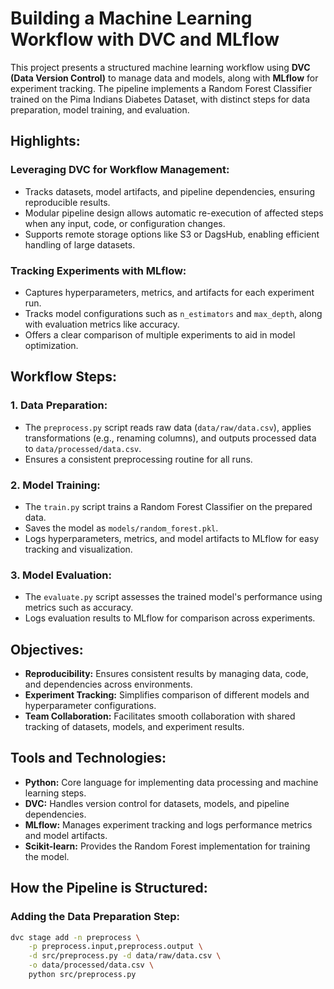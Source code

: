 # Building a Machine Learning Workflow with DVC and MLflow

This project presents a structured machine learning workflow using **DVC (Data Version Control)** to manage data and models, along with **MLflow** for experiment tracking. The pipeline implements a Random Forest Classifier trained on the Pima Indians Diabetes Dataset, with distinct steps for data preparation, model training, and evaluation.

## Highlights:

### Leveraging DVC for Workflow Management:
- Tracks datasets, model artifacts, and pipeline dependencies, ensuring reproducible results.
- Modular pipeline design allows automatic re-execution of affected steps when any input, code, or configuration changes.
- Supports remote storage options like S3 or DagsHub, enabling efficient handling of large datasets.

### Tracking Experiments with MLflow:
- Captures hyperparameters, metrics, and artifacts for each experiment run.
- Tracks model configurations such as `n_estimators` and `max_depth`, along with evaluation metrics like accuracy.
- Offers a clear comparison of multiple experiments to aid in model optimization.

## Workflow Steps:

### 1. Data Preparation:
- The `preprocess.py` script reads raw data (`data/raw/data.csv`), applies transformations (e.g., renaming columns), and outputs processed data to `data/processed/data.csv`.
- Ensures a consistent preprocessing routine for all runs.

### 2. Model Training:
- The `train.py` script trains a Random Forest Classifier on the prepared data.
- Saves the model as `models/random_forest.pkl`.
- Logs hyperparameters, metrics, and model artifacts to MLflow for easy tracking and visualization.

### 3. Model Evaluation:
- The `evaluate.py` script assesses the trained model's performance using metrics such as accuracy.
- Logs evaluation results to MLflow for comparison across experiments.

## Objectives:
- **Reproducibility:** Ensures consistent results by managing data, code, and dependencies across environments.
- **Experiment Tracking:** Simplifies comparison of different models and hyperparameter configurations.
- **Team Collaboration:** Facilitates smooth collaboration with shared tracking of datasets, models, and experiment results.

## Tools and Technologies:
- **Python:** Core language for implementing data processing and machine learning steps.
- **DVC:** Handles version control for datasets, models, and pipeline dependencies.
- **MLflow:** Manages experiment tracking and logs performance metrics and model artifacts.
- **Scikit-learn:** Provides the Random Forest implementation for training the model.

## How the Pipeline is Structured:

### Adding the Data Preparation Step:
```bash
dvc stage add -n preprocess \
    -p preprocess.input,preprocess.output \
    -d src/preprocess.py -d data/raw/data.csv \
    -o data/processed/data.csv \
    python src/preprocess.py
